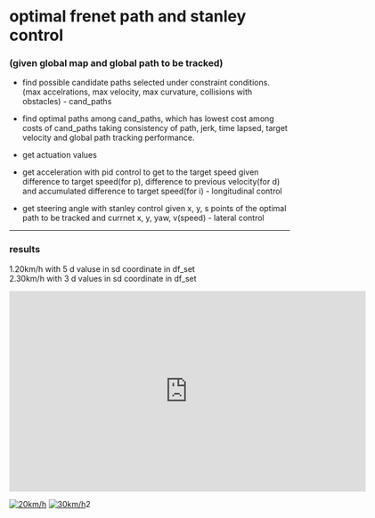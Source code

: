 # optimal frenet path and stanley control


### (given global map and global path to be tracked)


- find possible candidate paths selected under constraint conditions. (max accelrations, max velocity, max curvature, collisions with obstacles) - cand_paths

- find optimal paths among cand_paths, which has lowest cost among costs of cand_paths taking consistency of path, jerk, time lapsed, target velocity and global path tracking performance.

- get actuation values

- get acceleration with pid control to get to the target speed given difference to target speed(for p), difference to previous velocity(for d) and accumulated difference to target speed(for i) - longitudinal control

- get steering angle with stanley control given x, y, s points of the optimal path to be tracked and currnet x, y, yaw, v(speed) - lateral control

***

### results
1.20km/h with 5 d valuse in sd coordinate in df_set                             
2.30km/h with 3 d values in sd coordinate in df_set
<iframe width="640" height="360" src="https://www.youtube.com/embed/6Az2cNU7gUw" frameborder="0" gesture="media" allowfullscreen=""></iframe>

[![20km/h](https://img.youtube.com/vi/2tYRtg-Atvw/0.jpg)](https://www.youtube.com/watch?v=2tYRtg-Atvw) [![30km/h](https://img.youtube.com/vi/J3nuulkmOPE/0.jpg)](https://www.youtube.com/watch?v=J3nuulkmOPE)2
